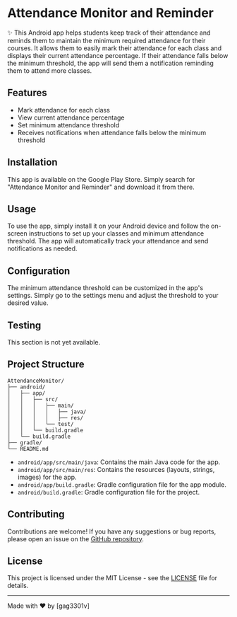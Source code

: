 # Attendance Monitor and Reminder

✨ This Android app helps students keep track of their attendance and reminds them to maintain the minimum required attendance for their courses. It allows them to easily mark their attendance for each class and displays their current attendance percentage. If their attendance falls below the minimum threshold, the app will send them a notification reminding them to attend more classes.

## Features
- Mark attendance for each class
- View current attendance percentage
- Set minimum attendance threshold
- Receives notifications when attendance falls below the minimum threshold

## Installation
This app is available on the Google Play Store. Simply search for "Attendance Monitor and Reminder" and download it from there.

## Usage
To use the app, simply install it on your Android device and follow the on-screen instructions to set up your classes and minimum attendance threshold. The app will automatically track your attendance and send notifications as needed.

## Configuration
The minimum attendance threshold can be customized in the app's settings. Simply go to the settings menu and adjust the threshold to your desired value.

## Testing
This section is not yet available.

## Project Structure
```
AttendanceMonitor/
├── android/
│   ├── app/
│   │   ├── src/
│   │   │   ├── main/
│   │   │   │   ├── java/
│   │   │   │   ├── res/
│   │   │   └── test/
│   │   └── build.gradle
│   └── build.gradle
├── gradle/
└── README.md
```

- `android/app/src/main/java`: Contains the main Java code for the app.
- `android/app/src/main/res`: Contains the resources (layouts, strings, images) for the app.
- `android/app/build.gradle`: Gradle configuration file for the app module.
- `android/build.gradle`: Gradle configuration file for the project.

## Contributing
Contributions are welcome! If you have any suggestions or bug reports, please open an issue on the [GitHub repository](https://github.com/gag3301v/AttendanceMonitor).

## License
This project is licensed under the MIT License - see the [LICENSE](LICENSE) file for details.

---

Made with ❤️ by [gag3301v]